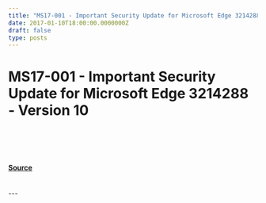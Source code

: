 ```yaml
---
title: "MS17-001 - Important Security Update for Microsoft Edge 3214288 - Version 10"
date: 2017-01-10T18:00:00.0000000Z
draft: false
type: posts
---
```

# MS17-001 - Important Security Update for Microsoft Edge 3214288 - Version 10

<br/>

<br/>

<br/>


#### [Source](https://technet.microsoft.com/en-us/library/security/MS17-001)

<br/>
---
